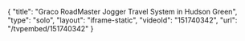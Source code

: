 {
    "title": "Graco RoadMaster Jogger Travel System in Hudson Green",
    "type": "solo",
    "layout": "iframe-static",
    "videoId": "151740342",
    "url": "\/tvpembed\/151740342"
}